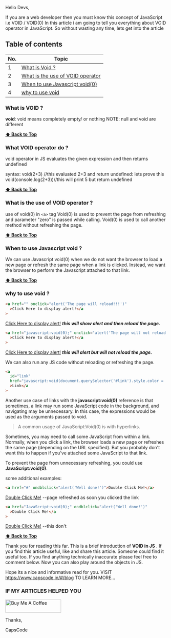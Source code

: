 Hello Devs,

If you are a web developer then you must know this concept of JavaScript i.e VOID / VOID(0)
In this article i am going to tell you everything about VOID operator in JavaScript.
So without wasting any time, lets get into the article

## Table of contents

| No. | Topic                                                                 |
| --- | --------------------------------------------------------------------- |
| 1   | [What is Void ?](#what-is-void)                                       |
| 2   | [What is the use of VOID operator](#what-is-the-use-of-void-operator) |
| 3   | [When to use Javascript void(0)](#when-to-use-javascript-void)        |
| 4   | [why to use void ](#why-to-use-void)                                  |

### What is VOID ?

**void**: void means completely empty/ or nothing
NOTE: null and void are different

**[⬆ Back to Top](#table-of-contents)**

### What VOID operator do ?

void operator in JS evaluates the given expression and then returns undefined

syntax:
void(2+3) //this evaluated 2+3 and return undefined:
lets prove this
void(console.log(2+3))//this will print 5 but return undefined

**[⬆ Back to Top](#table-of-contents)**

### What is the use of VOID operator ?

use of void(0) in `<a>` tag
Void(0) is used to prevent the page from refreshing and parameter "zero" is passed while calling.
Void(0) is used to call another method without refreshing the page.

**[⬆ Back to Top](#table-of-contents)**

### When to use Javascript void ?

We can use Javascript void(0) when we do not want the browser to load a new page or refresh the same page​ when a link is clicked. Instead, we want the browser to perform the Javascript attached to that link.

**[⬆ Back to Top](#table-of-contents)**

### why to use void ?

```html
<a href="" onclick="alert('The page will reload!!!')"
  >Click Here to display alert!</a
>
```

<a href="" onclick="alert('The page will reload!!!')">Click Here to display alert!</a>
**_this will show alert and then reload the page._**

```html
<a href="javascript:void(0);" onclick="alert('The page will not reload.')"
  >Click Here to display alert!</a
>
```

<a href="javascript:void(0);" onclick="alert('The page will not reload.')">Click Here to display alert!</a>
**_this will alert but will not reload the page._**

We can also run any JS code without reloading or refreshing the page.

```html
<a
  id="link"
  href="javascript:void(document.querySelector('#link').style.color = 'green')"
  >Link</a
>
```

Another use case of links with the **javascript:void(0)** reference is that sometimes, a link may run some JavaScript code in the background, and navigating may be unnecessary. In this case, the expressions would be used as the arguments passed to void.

> A common usage of JavaScript:Void(0) is with hyperlinks.

Sometimes, you may need to call some JavaScript from within a link. Normally, when you click a link, the browser loads a new page or refreshes the same page (depending on the URL specified). But you probably don't want this to happen if you've attached some JavaScript to that link.

To prevent the page from unnecessary refreshing, you could use **JavaScript:void(0)**.

some additional examples:

```html
<a href="#" ondblclick="alert('Well done!')">Double Click Me!</a>
```

<a href="#" ondblclick="alert('Well done!')">Double Click Me!</a>
--page refreshed as soon you clicked the link

```html
<a href="JavaScript:void(0);" ondblclick="alert('Well done!')"
  >Double Click Me!</a
>
```

<a href="JavaScript:void(0);" ondblclick="alert('Well done!')">Double Click Me!</a>
--this don't

**[⬆ Back to Top](#table-of-contents)**

Thank you for reading this far. This is a brief introduction of **VOID in JS** .
If you find this article useful, like and share this article. Someone could find it useful too. If you find anything technically inaccurate please feel free to comment below.
Now you can also play around the objects in JS.

Hope its a nice and informative read for you.
VISIT https://www.capscode.in/#/blog TO LEARN MORE...

### IF MY ARTICLES HELPED YOU

<a href="https://www.buymeacoffee.com/capscode" target="_blank"><img src="https://cdn.buymeacoffee.com/buttons/default-orange.png" alt="Buy Me A Coffee" height="41" width="174"></a>

Thanks,

CapsCode
